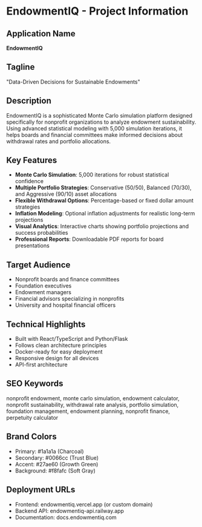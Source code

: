 # EndowmentIQ - Project Information

## Application Name
**EndowmentIQ**

## Tagline
"Data-Driven Decisions for Sustainable Endowments"

## Description
EndowmentIQ is a sophisticated Monte Carlo simulation platform designed specifically for nonprofit organizations to analyze endowment sustainability. Using advanced statistical modeling with 5,000 simulation iterations, it helps boards and financial committees make informed decisions about withdrawal rates and portfolio allocations.

## Key Features
- **Monte Carlo Simulation**: 5,000 iterations for robust statistical confidence
- **Multiple Portfolio Strategies**: Conservative (50/50), Balanced (70/30), and Aggressive (90/10) asset allocations
- **Flexible Withdrawal Options**: Percentage-based or fixed dollar amount strategies
- **Inflation Modeling**: Optional inflation adjustments for realistic long-term projections
- **Visual Analytics**: Interactive charts showing portfolio projections and success probabilities
- **Professional Reports**: Downloadable PDF reports for board presentations

## Target Audience
- Nonprofit boards and finance committees
- Foundation executives
- Endowment managers
- Financial advisors specializing in nonprofits
- University and hospital financial officers

## Technical Highlights
- Built with React/TypeScript and Python/Flask
- Follows clean architecture principles
- Docker-ready for easy deployment
- Responsive design for all devices
- API-first architecture

## SEO Keywords
nonprofit endowment, monte carlo simulation, endowment calculator, nonprofit sustainability, withdrawal rate analysis, portfolio simulation, foundation management, endowment planning, nonprofit finance, perpetuity calculator

## Brand Colors
- Primary: #1a1a1a (Charcoal)
- Secondary: #0066cc (Trust Blue)
- Accent: #27ae60 (Growth Green)
- Background: #f8fafc (Soft Gray)

## Deployment URLs
- Frontend: endowmentiq.vercel.app (or custom domain)
- Backend API: endowmentiq-api.railway.app
- Documentation: docs.endowmentiq.com